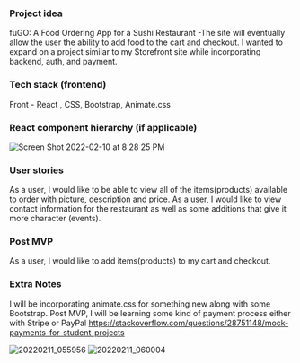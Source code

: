 ### Project idea 
fuGO:  A Food Ordering App for a Sushi Restaurant
-The site will eventually allow the user the ability to add food to the cart and checkout.  I wanted to expand on a project similar to  my Storefront site while incorporating backend, auth, and payment.

### Tech stack (frontend)
Front -  React , CSS, Bootstrap, Animate.css

### React component hierarchy (if applicable)
![Screen Shot 2022-02-10 at 8 28 25 PM](https://media.git.generalassemb.ly/user/39756/files/1d9f9780-8afd-11ec-80ff-10f2c0984f8e)

### User stories
As a user, I would like to be able to view all of the items(products) available to order with picture, description and price.
As a user, I would like to view contact information for the restaurant as well as some additions that give it more character (events).

### Post MVP
As a user, I would like to add items(products) to my cart and checkout.

### Extra Notes
I will be incorporating animate.css for something new along with some Bootstrap.
Post MVP, I will be learning some kind of payment process either with Stripe or PayPal
https://stackoverflow.com/questions/28751148/mock-payments-for-student-projects




![20220211_055956](https://media.git.generalassemb.ly/user/39756/files/3198c880-8b00-11ec-8baf-2e7a25efbdd9)
![20220211_060004](https://media.git.generalassemb.ly/user/39756/files/352c4f80-8b00-11ec-95c5-8618ab6b83d8)

